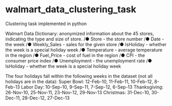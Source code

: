 # walmart_data_clustering_task
Clustering task implemented in python


Walmart Data Dictionary: anonymized information about the 45 stores, indicating the type and size of store.
/●	Store - the store number
/●	Date - the week
/●	Weekly_Sales -  sales for the given store
/●	IsHoliday - whether the week is a special holiday week
/●	Temperature - average temperature in the region
/●	Fuel_Price - cost of fuel in the region
/●	CPI - the consumer price index
/●	Unemployment - the unemployment rate
/●	IsHoliday - whether the week is a special holiday week

The four holidays fall within the following weeks in the dataset (not all holidays are in the data):
Super Bowl: 12-Feb-10, 11-Feb-11, 10-Feb-12, 8-Feb-13
Labor Day: 10-Sep-10, 9-Sep-11, 7-Sep-12, 6-Sep-13
Thanksgiving: 26-Nov-10, 25-Nov-11, 23-Nov-12, 29-Nov-13
Christmas: 31-Dec-10, 30-Dec-11, 28-Dec-12, 27-Dec-13
